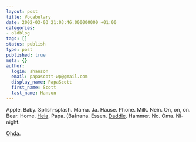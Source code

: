 ```yaml
---
layout: post
title: Vocabulary
date: 2002-03-03 21:03:46.000000000 +01:00
categories:
- oldblog
tags: []
status: publish
type: post
published: true
meta: {}
author:
  login: shanson
  email: papascott-wp@gmail.com
  display_name: PapaScott
  first_name: Scott
  last_name: Hanson
---
```

<p>Apple. Baby. Splish-splash. Mama. Ja. Hause. Phone. Milk. Nein. On, on, on. Bear. Home. <a href="http://dict.leo.org/?search=heia">Heia</a>. Papa. (Ba)nana. Essen. <a href="/2002/01/21">Daddle</a>. Hammer. No. Oma. Ni-night.  </p>
<p><a href="http://www.orions.ad.jp/urls/word/o/h/ta.html">Ohda</a>.</p>
